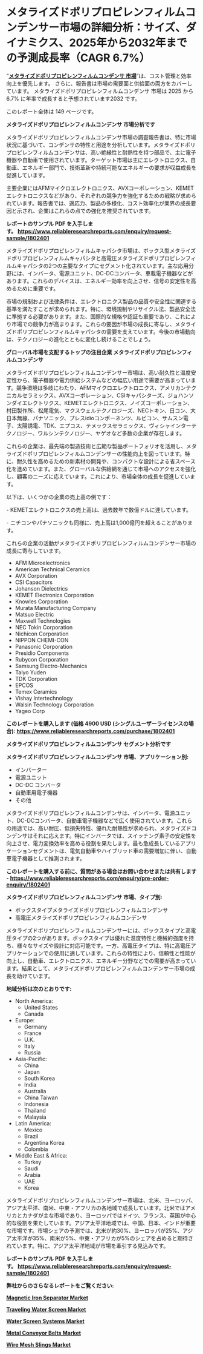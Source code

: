 <p><h1>メタライズドポリプロピレンフィルムコンデンサー市場の詳細分析：サイズ、ダイナミクス、2025年から2032年までの予測成長率（CAGR 6.7%）</h1></p><p>&ldquo;<strong><a href="https://www.reliableresearchreports.com/metallized-polypropylene-film-capacitor-r1802401?utm_campaign=107&utm_medium=9&utm_source=Github&utm_content=ia&utm_term=17022025&utm_id=metallized-polypropylene-film-capacitor">メタライズドポリプロピレンフィルムコンデンサ 市場</a></strong>&rdquo;は、コスト管理と効率向上を優先します。 さらに、報告書は市場の需要面と供給面の両方をカバーしています。 メタライズドポリプロピレンフィルムコンデンサ 市場は 2025 から 6.7% に年率で成長すると予想されています2032 です。</p>
<p>このレポート全体は 149 ページです。</p>
<p><strong>メタライズドポリプロピレンフィルムコンデンサ 市場分析です</strong></p>
<p><p>メタライズドポリプロピレンフィルムコンデンサ市場の調査報告書は、特に市場状況に基づいて、コンデンサの特性と用途を分析しています。メタライズドポリプロピレンフィルムコンデンサは、高い絶縁性と耐熱性を持つ部品で、主に電子機器や自動車で使用されています。ターゲット市場は主にエレクトロニクス、自動車、エネルギー部門で、技術革新や持続可能なエネルギーの要求が収益成長を促進しています。</p><p>主要企業にはAFMマイクロエレクトロニクス、AVXコーポレーション、KEMETエレクトロニクスなどがあり、それぞれの競争力を強化するための戦略が求められています。報告書では、適応力、製品の多様化、コスト効率化が業界の成長要因と示され、企業はこれらの点での強化を推奨されています。</p></p>
<p><strong>レポートのサンプル PDF を入手します。&nbsp;<a href="https://www.reliableresearchreports.com/enquiry/request-sample/1802401?utm_campaign=107&utm_medium=9&utm_source=Github&utm_content=ia&utm_term=17022025&utm_id=metallized-polypropylene-film-capacitor">https://www.reliableresearchreports.com/enquiry/request-sample/1802401</a></strong></p>
<p><p>メタライズドポリプロピレンフィルムキャパシタ市場は、ボックス型メタライズドポリプロピレンフィルムキャパシタと高電圧メタライズドポリプロピレンフィルムキャパシタの2つの主要なタイプにセグメント化されています。主な応用分野には、インバータ、電源ユニット、DC-DCコンバータ、車載電子機器などがあります。これらのデバイスは、エネルギー効率を向上させ、信号の安定性を高めるために重要です。</p><p>市場の規制および法律条件は、エレクトロニクス製品の品質や安全性に関連する基準を満たすことが求められます。特に、環境規制やリサイクル法、製品安全法に準拠する必要があります。また、国際的な規格や認証も重要であり、これにより市場での競争力が高まります。これらの要因が市場の成長に寄与し、メタライズドポリプロピレンフィルムキャパシタの需要を支えています。今後の市場動向は、テクノロジーの進化とともに変化し続けることでしょう。</p></p>
<p><strong>グローバル市場を支配するトップの注目企業 メタライズドポリプロピレンフィルムコンデンサ</strong></p>
<p><p>メタライズドポリプロピレンフィルムコンデンサー市場は、高い耐久性と温度安定性から、電子機器や電力供給システムなどの幅広い用途で需要が高まっています。競争環境は多岐にわたり、AFMマイクロエレクトロニクス、アメリカンテクニカルセラミックス、AVXコーポレーション、CSIキャパシターズ、ジョハンソンダイエレクトリクス、KEMETエレクトロニクス、ノイズコーポレーション、村田製作所、松尾電気、マクスウェルテクノロジーズ、NECトキン、日コン、大日本無線、パナソニック、プレスidioコンポーネンツ、ルビコン、サムスン電子、太陽誘電、TDK、エプコス、テメックスセラミックス、ヴィシャインターテクノロジー、ワルシンテクノロジー、ヤゲオなど多数の企業が存在します。</p><p>これらの企業は、最先端の製造技術と広範な製品ポートフォリオを活用し、メタライズドポリプロピレンフィルムコンデンサーの性能向上を図っています。特に、耐久性を高めるための新素材の開発や、コンパクトな設計による省スペース化を進めています。また、グローバルな供給網を通じて市場へのアクセスを強化し、顧客のニーズに応えています。これにより、市場全体の成長を促進しています。</p><p>以下は、いくつかの企業の売上高の例です：</p><p>- KEMETエレクトロニクスの売上高は、過去数年で数億ドルに達しています。</p><p>- ニチコンやパナソニックも同様に、売上高は1,000億円を超えることがあります。</p><p>これらの企業の活動がメタライズドポリプロピレンフィルムコンデンサー市場の成長に寄与しています。</p></p>
<p><ul><li>AFM Microelectronics</li><li>American Technical Ceramics</li><li>AVX Corporation</li><li>CSI Capacitors</li><li>Johanson Dielectrics</li><li>KEMET Electronics Corporation</li><li>Knowles Corporation</li><li>Murata Manufacturing Company</li><li>Matsuo Electric</li><li>Maxwell Technologies</li><li>NEC Tokin Corporation</li><li>Nichicon Corporation</li><li>NIPPON CHEMI-CON</li><li>Panasonic Corporation</li><li>Presidio Components</li><li>Rubycon Corporation</li><li>Samsung Electro-Mechanics</li><li>Taiyo Yuden</li><li>TDK Corporation</li><li>EPCOS</li><li>Temex Ceramics</li><li>Vishay Intertechnology</li><li>Walsin Technology Corporation</li><li>Yageo Corp</li></ul></p>
<p><strong>このレポートを購入します (価格 4900 USD (シングルユーザーライセンスの場合):&nbsp;<a href="https://www.reliableresearchreports.com/purchase/1802401?utm_campaign=107&utm_medium=9&utm_source=Github&utm_content=ia&utm_term=17022025&utm_id=metallized-polypropylene-film-capacitor">https://www.reliableresearchreports.com/purchase/1802401</a></strong></p>
<p><strong>メタライズドポリプロピレンフィルムコンデンサ セグメント分析です</strong></p>
<p><strong>メタライズドポリプロピレンフィルムコンデンサ 市場、アプリケーション別:</strong></p>
<p><ul><li>インバーター</li><li>電源ユニット</li><li>DC-DC コンバータ</li><li>自動車用電子機器</li><li>その他</li></ul></p>
<p><p>メタライズドポリプロピレンフィルムコンデンサは、インバータ、電源ユニット、DC-DCコンバータ、自動車電子機器などで広く使用されています。これらの用途では、高い耐圧、低損失特性、優れた耐熱性が求められ、メタライズドコンデンサはそれに応えます。特にインバータでは、スイッチング素子の安定性を向上させ、電力変換効率を高める役割を果たします。最も急成長しているアプリケーションセグメントは、電気自動車やハイブリッド車の需要増加に伴い、自動車電子機器として推測されます。</p></p>
<p><strong>このレポートを購入する前に、質問がある場合はお問い合わせまたは共有します - <a href="https://www.reliableresearchreports.com/enquiry/pre-order-enquiry/1802401?utm_campaign=107&utm_medium=9&utm_source=Github&utm_content=ia&utm_term=17022025&utm_id=metallized-polypropylene-film-capacitor">https://www.reliableresearchreports.com/enquiry/pre-order-enquiry/1802401</a></strong></p>
<p><strong>メタライズドポリプロピレンフィルムコンデンサ 市場、タイプ別:</strong></p>
<p><ul><li>ボックスタイプメタライズドポリプロピレンフィルムコンデンサ</li><li>高電圧メタライズドポリプロピレンフィルムコンデンサ</li></ul></p>
<p><p>メタライズドポリプロピレンフィルムコンデンサーには、ボックスタイプと高電圧タイプの2つがあります。ボックスタイプは優れた温度特性と機械的強度を持ち、様々なサイズや設計に対応可能です。一方、高電圧タイプは、特に高電圧アプリケーションでの使用に適しています。これらの特性により、信頼性と性能が向上し、自動車、エレクトロニクス、エネルギー分野などでの需要が高まっています。結果として、メタライズドポリプロピレンフィルムコンデンサー市場の成長を助けています。</p></p>
<p><strong>地域分析は次のとおりです:</strong></p>
<p><ul>
    <li>
        North America:
        <ul>
            <li>United States</li>
            <li>Canada</li>
        </ul>
    </li>
    <li>
        Europe:
        <ul>
            <li>Germany</li>
            <li>France</li>
            <li>U.K.</li>
            <li>Italy</li>
            <li>Russia</li>
        </ul>
    </li>
    <li>
        Asia-Pacific:
        <ul>
            <li>China</li>
            <li>Japan</li>
            <li>South Korea</li>
            <li>India</li>
            <li>Australia</li>
            <li>China Taiwan</li>
            <li>Indonesia</li>
            <li>Thailand</li>
            <li>Malaysia</li>
        </ul>
    </li>
    <li>
        Latin America:
        <ul>
            <li>Mexico</li>
            <li>Brazil</li>
            <li>Argentina Korea</li>
            <li>Colombia</li>
        </ul>
    </li>
    <li>
        Middle East & Africa:
        <ul>
            <li>Turkey</li>
            <li>Saudi</li>
            <li>Arabia</li>
            <li>UAE</li>
            <li>Korea</li>
        </ul>
    </li>
    </ul></p>
<p><p>メタライズドポリプロピレンフィルムコンデンサー市場は、北米、ヨーロッパ、アジア太平洋、南米、中東・アフリカの各地域で成長しています。北米ではアメリカとカナダが主な市場であり、ヨーロッパではドイツ、フランス、英国が中心的な役割を果たしています。アジア太平洋地域では、中国、日本、インドが重要な市場です。市場シェアの予測では、北米が約30%、ヨーロッパが25%、アジア太平洋が35%、南米が5%、中東・アフリカが5%のシェアを占めると期待されています。特に、アジア太平洋地域が市場を牽引する見込みです。</p></p>
<p><strong>レポートのサンプル PDF を入手します。&nbsp;<a href="https://www.reliableresearchreports.com/enquiry/request-sample/1802401?utm_campaign=107&utm_medium=9&utm_source=Github&utm_content=ia&utm_term=17022025&utm_id=metallized-polypropylene-film-capacitor">https://www.reliableresearchreports.com/enquiry/request-sample/1802401</a></strong></p>
<p><strong></strong></p>
<p><strong></strong></p>
<p><strong></strong></p>
<p><strong></strong></p>
<p><strong>弊社からのさらなるレポートをご覧ください:</strong></p>
<p><strong><p><a href="https://github.com/ternainglin/Market-Research-Report-List-1/blob/main/magnetic-iron-separator-market.md?utm_campaign=107&utm_medium=9&utm_source=Github&utm_content=ia&utm_term=17022025&utm_id=metallized-polypropylene-film-capacitor">Magnetic Iron Separator Market</a></p><p><a href="https://github.com/saaindosya/Market-Research-Report-List-1/blob/main/traveling-water-screen-market.md?utm_campaign=107&utm_medium=9&utm_source=Github&utm_content=ia&utm_term=17022025&utm_id=metallized-polypropylene-film-capacitor">Traveling Water Screen Market</a></p><p><a href="https://github.com/penglatilles/Market-Research-Report-List-1/blob/main/water-screen-systems-market.md?utm_campaign=107&utm_medium=9&utm_source=Github&utm_content=ia&utm_term=17022025&utm_id=metallized-polypropylene-film-capacitor">Water Screen Systems Market</a></p><p><a href="https://github.com/akaalahk/Market-Research-Report-List-1/blob/main/metal-conveyor-belts-market.md?utm_campaign=107&utm_medium=9&utm_source=Github&utm_content=ia&utm_term=17022025&utm_id=metallized-polypropylene-film-capacitor">Metal Conveyor Belts Market</a></p><p><a href="https://github.com/agdonthisa/Market-Research-Report-List-1/blob/main/wire-mesh-slings-market.md?utm_campaign=107&utm_medium=9&utm_source=Github&utm_content=ia&utm_term=17022025&utm_id=metallized-polypropylene-film-capacitor">Wire Mesh Slings Market</a></p></strong></p>